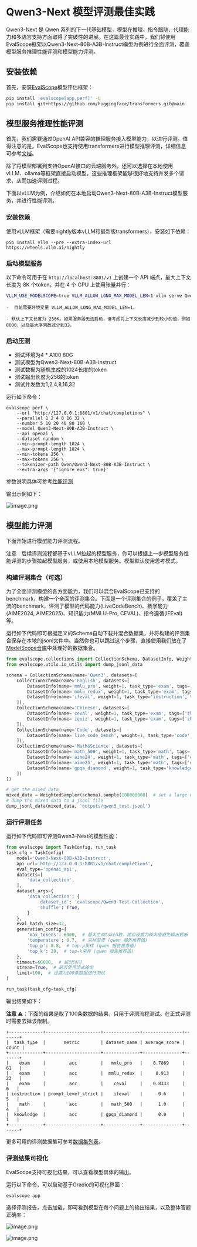 # Qwen3-Next 模型评测最佳实践

Qwen3-Next 是 Qwen 系列的下一代基础模型，模型在推理、指令跟随、代理能力和多语言支持方面取得了突破性的进展。在这篇最佳实践中，我们将使用EvalScope框架以Qwen3-Next-80B-A3B-Instruct模型为例进行全面评测，覆盖模型服务推理性能评测和模型能力评测。

## 安装依赖

首先，安装[EvalScope](https://github.com/modelscope/evalscope)模型评估框架：

```bash
pip install 'evalscope[app,perf]' -U
pip install git+https://github.com/huggingface/transformers.git@main
```

## 模型服务推理性能评测

首先，我们需要通过OpenAI API兼容的推理服务接入模型能力，以进行评测。值得注意的是，EvalScope也支持使用transformers进行模型推理评测，详细信息可参考[文档](https://evalscope.readthedocs.io/zh-cn/latest/get_started/basic_usage.html#id2)。

除了将模型部署到支持OpenAI接口的云端服务外，还可以选择在本地使用vLLM、ollama等框架直接启动模型。这些推理框架能够很好地支持并发多个请求，从而加速评测过程。

下面以vLLM为例，介绍如何在本地启动Qwen3-Next-80B-A3B-Instruct模型服务，并进行性能评测。

### 安装依赖

使用vLLM框架（需要nightly版本vLLM和最新版transformers），安装如下依赖：
```shell
pip install vllm --pre --extra-index-url https://wheels.vllm.ai/nightly
```

### 启动模型服务

以下命令可用于在 `http://localhost:8801/v1` 上创建一个 API 端点，最大上下文长度为 8K 个token，并在 4 个 GPU 上使用张量并行：
```bash
VLLM_USE_MODELSCOPE=true VLLM_ALLOW_LONG_MAX_MODEL_LEN=1 vllm serve Qwen/Qwen3-Next-80B-A3B-Instruct --served-model-name Qwen3-Next-80B-A3B-Instruct --port 8801 --tensor-parallel-size 4 --max-model-len 8000 --gpu-memory-utilization 0.9 --max-num-seqs 32
```

```{note}
-  目前需要环境变量 VLLM_ALLOW_LONG_MAX_MODEL_LEN=1。

- 默认上下文长度为 256K。如果服务器无法启动，请考虑将上下文长度减少到较小的值，例如 8000，以及最大序列数减少到32。

```

### 启动压测

- 测试环境为4 * A100 80G
- 测试模型为Qwen3-Next-80B-A3B-Instruct
- 测试数据为随机生成的1024长度的token
- 测试输出长度为256的token
- 测试并发数为1,2,4,8,16,32

运行如下命令：

```shell
evalscope perf \
    --url "http://127.0.0.1:8801/v1/chat/completions" \
    --parallel 1 2 4 8 16 32 \
    --number 5 10 20 40 80 160 \
    --model Qwen3-Next-80B-A3B-Instruct \
    --api openai \
    --dataset random \
    --min-prompt-length 1024 \
    --max-prompt-length 1024 \
    --min-tokens 256 \
    --max-tokens 256 \
    --tokenizer-path Qwen/Qwen3-Next-80B-A3B-Instruct \
    --extra-args '{"ignore_eos": true}'
```

参数说明具体可参考[性能评测](https://evalscope.readthedocs.io/zh-cn/latest/user_guides/stress_test/quick_start.html)

输出示例如下：

![image.png](https://sail-moe.oss-cn-hangzhou.aliyuncs.com/yunlin/images/evalscope/doc/qwen_next/vllm_perf.png)


## 模型能力评测

下面开始进行模型能力评测流程。

注意：后续评测流程都基于vLLM拉起的模型服务，你可以根据上一步模型服务性能评测的步骤拉起模型服务，或使用本地模型服务。模型默认使用思考模式。

### 构建评测集合（可选）

为了全面评测模型的各方面能力，我们可以混合EvalScope已支持的benchmark，构建一个全面的评测集合。下面是一个评测集合的例子，覆盖了主流的benchmark，评测了模型的代码能力(LiveCodeBench)、数学能力(AIME2024, AIME2025)、知识能力(MMLU-Pro, CEVAL)、指令遵循(IFEval)等。

运行如下代码即可根据定义的Schema自动下载并混合数据集，并将构建的评测集合保存在本地的jsonl文件中。当然你也可以跳过这个步骤，直接使用我们放在了[ModelScope仓库](https://modelscope.cn/datasets/evalscope/Qwen3-Test-Collection/summary)中处理好的数据集合。

```python
from evalscope.collections import CollectionSchema, DatasetInfo, WeightedSampler
from evalscope.utils.io_utils import dump_jsonl_data

schema = CollectionSchema(name='Qwen3', datasets=[
    CollectionSchema(name='English', datasets=[
        DatasetInfo(name='mmlu_pro', weight=1, task_type='exam', tags=['en'], args={'few_shot_num': 0}),
        DatasetInfo(name='mmlu_redux', weight=1, task_type='exam', tags=['en'], args={'few_shot_num': 0}),
        DatasetInfo(name='ifeval', weight=1, task_type='instruction', tags=['en'], args={'few_shot_num': 0}),
    ]),
    CollectionSchema(name='Chinese', datasets=[
        DatasetInfo(name='ceval', weight=1, task_type='exam', tags=['zh'], args={'few_shot_num': 0}),
        DatasetInfo(name='iquiz', weight=1, task_type='exam', tags=['zh'], args={'few_shot_num': 0}),
    ]),
    CollectionSchema(name='Code', datasets=[
        DatasetInfo(name='live_code_bench', weight=1, task_type='code', tags=['en'], args={'few_shot_num': 0, 'subset_list': ['v5_v6'], 'extra_params': {'start_date': '2025-01-01', 'end_date': '2025-04-30'}}),
    ]),
    CollectionSchema(name='Math&Science', datasets=[
        DatasetInfo(name='math_500', weight=1, task_type='math', tags=['en'], args={'few_shot_num': 0}),
        DatasetInfo(name='aime24', weight=1, task_type='math', tags=['en'], args={'few_shot_num': 0}),
        DatasetInfo(name='aime25', weight=1, task_type='math', tags=['en'], args={'few_shot_num': 0}),
        DatasetInfo(name='gpqa_diamond', weight=1, task_type='knowledge', tags=['en'], args={'few_shot_num': 0})
    ])
])

# get the mixed data
mixed_data = WeightedSampler(schema).sample(100000000)  # set a large number to ensure all datasets are sampled
# dump the mixed data to a jsonl file
dump_jsonl_data(mixed_data, 'outputs/qwen3_test.jsonl')
```

### 运行评测任务

运行如下代码即可评测Qwen3-Next的模型性能：

```python
from evalscope import TaskConfig, run_task
task_cfg = TaskConfig(
    model='Qwen3-Next-80B-A3B-Instruct',
    api_url='http://127.0.0.1:8801/v1/chat/completions',
    eval_type='openai_api',
    datasets=[
        'data_collection',
    ],
    dataset_args={
        'data_collection': {
            'dataset_id': 'evalscope/Qwen3-Test-Collection',
            'shuffle': True,
        }
    },
    eval_batch_size=32,
    generation_config={
        'max_tokens': 6000,  # 最大生成token数，建议设置为较大值避免输出截断
        'temperature': 0.7,  # 采样温度 (qwen 报告推荐值)
        'top_p': 0.8,  # top-p采样 (qwen 报告推荐值)
        'top_k': 20,  # top-k采样 (qwen 报告推荐值)
    },
    timeout=60000,  # 超时时间
    stream=True,  # 是否使用流式输出
    limit=100,  # 设置为100条数据进行测试
)

run_task(task_cfg=task_cfg)
```

输出结果如下：

**注意 ⚠️**：下面的结果是取了100条数据的结果，只用于评测流程测试。在正式评测时需要去掉该限制。

```text
+-------------+---------------------+--------------+---------------+-------+
|  task_type  |       metric        | dataset_name | average_score | count |
+-------------+---------------------+--------------+---------------+-------+
|    exam     |         acc         |   mmlu_pro   |    0.7869     |  61   |
|    exam     |         acc         |  mmlu_redux  |     0.913     |  23   |
|    exam     |         acc         |    ceval     |    0.8333     |   6   |
| instruction | prompt_level_strict |    ifeval    |      0.6      |   5   |
|    math     |         acc         |   math_500   |      1.0      |   4   |
|  knowledge  |         acc         | gpqa_diamond |      0.0      |   1   |
+-------------+---------------------+--------------+---------------+-------+
```
更多可用的评测数据集可参考[数据集列表](https://evalscope.readthedocs.io/zh-cn/latest/get_started/supported_dataset/llm.html)。

### 评测结果可视化

EvalScope支持可视化结果，可以查看模型具体的输出。

运行以下命令，可以启动基于Gradio的可视化界面：

```shell
evalscope app
```

选择评测报告，点击加载，即可看到模型在每个问题上的输出结果，以及整体答题正确率：

![image.png](https://sail-moe.oss-cn-hangzhou.aliyuncs.com/yunlin/images/evalscope/doc/qwen_next/visual_overview.png)

![image.png](https://sail-moe.oss-cn-hangzhou.aliyuncs.com/yunlin/images/evalscope/doc/qwen_next/visual_detail.png)
